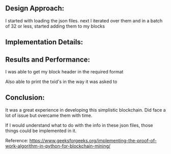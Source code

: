 ## Design Approach:
I started with loading the json files. next I iterated over them and in a batch of 32 or less, started adding them to my blocks

## Implementation Details:

## Results and Performance: 
I was able to get my block header in the required format

Also able to print the txid's in the way it was asked to

## Conclusion: 
It was a great experience in developing this simplistic blockchain. Did face a lot of issue but overcame them with time.

If I would understand what to do with the info in these json files, those things could be implemented in it.

Reference:
https://www.geeksforgeeks.org/implementing-the-proof-of-work-algorithm-in-python-for-blockchain-mining/
